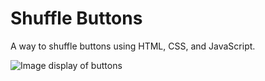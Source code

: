 # Shuffle Buttons

A way to shuffle buttons using HTML, CSS, and JavaScript.

![Image display of buttons](https://user-images.githubusercontent.com/13144457/116029672-a4d35b80-a60e-11eb-8a4a-691cf9107c8b.png)


